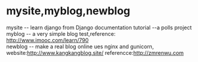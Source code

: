 # mysite,myblog,newblog
  
mysite -- learn django from Django documentation tutorial --a polls project  
myblog -- a very simple blog test,reference: http://www.imooc.com/learn/790   
newblog -- make a real blog online ues nginx and gunicorn, website:http://www.kangkangblog.site/ referencce:http://zmrenwu.com

